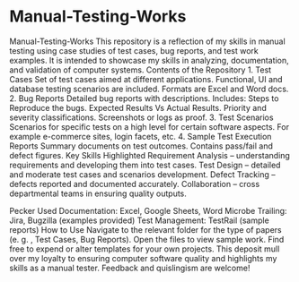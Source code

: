 # Manual-Testing-Works
Manual-Testing-Works This repository is a reflection of my skills in manual testing using case studies of test cases, bug reports, and test work examples. It is intended to showcase my skills in analyzing, documentation, and validation of computer systems. Contents of the Repository 1. Test Cases Set of test cases aimed at different applications. Functional, UI and database testing scenarios are included. Formats are Excel and Word docs. 2. Bug Reports Detailed bug reports with descriptions. Includes: Steps to Reproduce the bugs. Expected Results Vs Actual Results. Priority and severity classifications. Screenshots or logs as proof. 3. Test Scenarios Scenarios for specific tests on a high level for certain software aspects. For example e-commerce sites, login facets, etc. 4. Sample Test Execution Reports Summary documents on test outcomes. Contains pass/fail and defect figures. Key Skills Highlighted Requirement Analysis – understanding requirements and developing them into test cases. Test Design – detailed and moderate test cases and scenarios development. Defect Tracking – defects reported and documented accurately. Collaboration – cross departmental teams in ensuring quality outputs.

Pecker Used
Documentation: Excel, Google Sheets, Word
Microbe Trailing: Jira, Bugzilla (examples provided)
Test Management: TestRail (sample reports)
How to Use
Navigate to the relevant folder for the type of papers (e. g. , Test Cases, Bug Reports).
Open the files to view sample work.
Find free to expend or alter templates for your own projects.
This deposit mull over my loyalty to ensuring computer software quality and highlights my skills as a manual tester. Feedback and quislingism are welcome!
